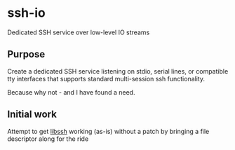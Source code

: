 # ssh-io
Dedicated SSH service over low-level IO streams

## Purpose
Create a dedicated SSH service listening on stdio, serial lines, or compatible tty interfaces that supports standard multi-session ssh functionality.

Because why not - and I have found a need.

## Initial work
Attempt to get [libssh](https://www.libssh.org/) working (as-is) without a patch by bringing a file descriptor along for the ride
